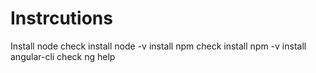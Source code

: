 # Instrcutions


Install node
check install node -v
install npm
check install npm -v
install angular-cli
check ng help

